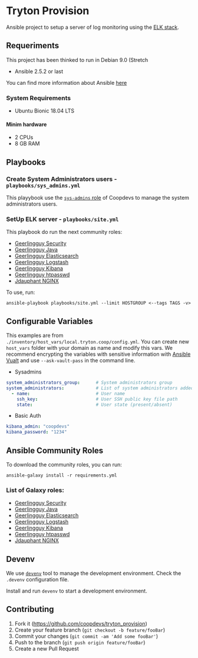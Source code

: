 # Tryton Provision

Ansible project to setup a server of log monitoring using the [ELK stack](https://www.elastic.co/elk-stack).

## Requeriments

This project has been thinked to run in Debian 9.0 (Stretch

* Ansible 2.5.2 or last

You can find more information about Ansible [here](http://docs.ansible.com/)

### System Requirements

* Ubuntu Bionic 18.04 LTS

#### Minim hardware
* 2 CPUs
* 8 GB RAM

## Playbooks

### Create System Administrators users - `playbooks/sys_admins.yml`

This playybook use the [`sys-admins` role](https://github.com/coopdevs/sys-admins-role) of Coopdevs to manage the system administrators users.

### SetUp ELK server - `playbooks/site.yml`
This playbook do run the next community roles:

* [Geerlingguy Security](https://galaxy.ansible.com/geerlingguy.security)
* [Geerlingguy Java](https://galaxy.ansible.com/geerlingguy.java)
* [Geerlingguy Elasticsearch](https://galaxy.ansible.com/geerlingguy.elasticsearch)
* [Geerlingguy Logstash](https://galaxy.ansible.com/geerlingguy.logstash)
* [Geerlingguy Kibana](https://galaxy.ansible.com/geerlingguy.kibana)
* [Geerlingguy htpasswd](https://galaxy.ansible.com/geerlingguy.htpasswd)
* [Jdauphant NGINX](https://galaxy.ansible.com/jdauphant.nginx)

To use, run:
```
ansible-playbook playbooks/site.yml --limit HOSTGROUP <--tags TAGS -v>
```

## Configurable Variables

This examples are from `./inventory/host_vars/local.tryton.coop/config.yml`. You can create new `host_vars` folder with your domain as name and modify this vars.
We recommend encrypting the variables with sensitive information with [Ansible Vualt](https://docs.ansible.com/ansible/2.4/vault.html) and use `--ask-vault-pass` in the command line.

* Sysadmins
```YAML
system_administrators_group:      # System administrators group
system_administrators:            # List of system administrators added to the group
  - name:                         # User name
    ssh_key:                      # User SSH public key file path
    state:                        # User state (present/absent)
```

* Basic Auth
```YAML
kibana_admin: "coopdevs"
kibana_password: "1234"
```

## Ansible Community Roles

To download the community roles, you can run:
```
ansible-galaxy install -r requirements.yml
```

### List of Galaxy roles:

* [Geerlingguy Security](https://galaxy.ansible.com/geerlingguy.security)
* [Geerlingguy Java](https://galaxy.ansible.com/geerlingguy.java)
* [Geerlingguy Elasticsearch](https://galaxy.ansible.com/geerlingguy.elasticsearch)
* [Geerlingguy Logstash](https://galaxy.ansible.com/geerlingguy.logstash)
* [Geerlingguy Kibana](https://galaxy.ansible.com/geerlingguy.kibana)
* [Geerlingguy htpasswd](https://galaxy.ansible.com/geerlingguy.htpasswd)
* [Jdauphant NGINX](https://galaxy.ansible.com/jdauphant.nginx)

## Devenv

We use [`devenv`](https://github.com/coopdevs/devenv) tool to manage the development environment. Check the `.devenv` configuration file.

Install and run `devenv` to start a development environment.

## Contributing

1. Fork it (<https://github.com/coopdevs/tryton_provision>)
2. Create your feature branch (`git checkout -b feature/fooBar`)
3. Commit your changes (`git commit -am 'Add some fooBar'`)
4. Push to the branch (`git push origin feature/fooBar`)
5. Create a new Pull Request



